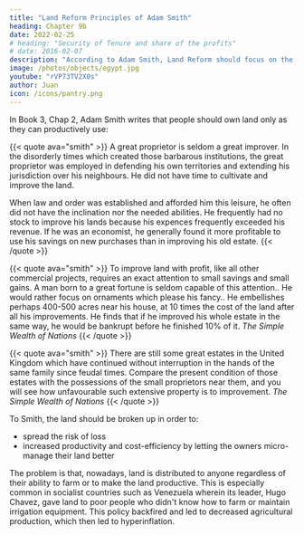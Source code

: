 ```yaml
---
title: "Land Reform Principles of Adam Smith"
heading: Chapter 9b
date: 2022-02-25
# heading: "Security of Tenure and share of the profits"
# date: 2016-02-07
description: "According to Adam Smith, Land Reform should focus on the productivity of the land"
image: /photos/objects/egypt.jpg
youtube: "rVP73TV2X0s"
author: Juan
icon: /icons/pantry.png
---
```


<!-- Was there a passage in Wealth of Nations where Adam Smith said one should only own as much land ? -->

In Book 3, Chap 2, Adam Smith writes that people should own land only as they can productively use:

<!-- This original great engrossing of uncultivated lands might have been but a transitory evil.. Great tracts of uncultivated land were engrossed by particular families in this way. Such lands were prevented from being divided again. -->

{{< quote ava="smith" >}}
A great proprietor is seldom a great improver. In the disorderly times which created those barbarous institutions, the great proprietor was employed in defending his own territories and extending his jurisdiction over his neighbours. He did not have time to cultivate and improve the land. 

When law and order was established and afforded him this leisure, he often did not have the inclination nor the needed abilities. He frequently had no stock to improve his lands because his expences frequently exceeded his revenue. If he was an economist, he generally found it more profitable to use his savings on new purchases than in improving his old estate. 
{{< /quote >}}

{{< quote ava="smith" >}}
To improve land with profit, like all other commercial projects, requires an exact attention to small savings and small gains. A man born to a great fortune is seldom capable of this attention.. He would rather focus on ornaments which please his fancy.. He embellishes perhaps 400-500 acres near his house, at 10 times the cost of the land after all his improvements. He finds that if he improved his whole estate in the same way, he would be bankrupt before he finished 10% of it. 
<cite>The Simple Wealth of Nations</cite>
{{< /quote >}}

{{< quote ava="smith" >}}
There are still some great estates in the United Kingdom which have continued without interruption in the hands of the same family since feudal times. Compare the present condition of those estates with the possessions of the small proprietors near them, and you will see how unfavourable such extensive property is to improvement.
<cite>The Simple Wealth of Nations</cite>
{{< /quote >}}


To Smith, the land should be broken up in order to:

- spread the risk of loss  
- increased productivity and cost-efficiency by letting the owners micro-manage their land better 

The problem is that, nowadays, land is distributed to anyone regardless of their ability to farm or to make the land productive. This is especially common in socialist countries such as Venezuela wherein its leader, Hugo Chavez, gave land to poor people who didn't know how to farm or maintain irrigation equipment. This policy backfired and led to decreased agricultural production, which then led to hyperinflation.  
